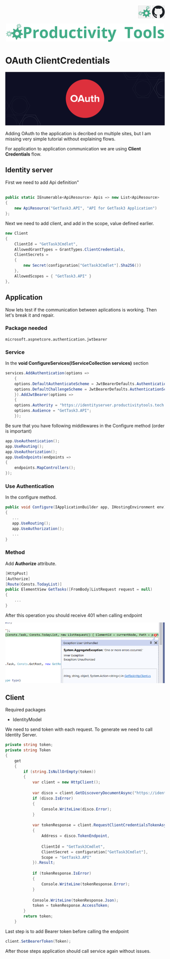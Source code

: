 
<!--Category:Article--> 
 <p align="right">
    <a href="http://productivitytools.tech/send-rocket-into-space-in-parts-how-to-estimate-large-projects/"><img src="Images/Header/ProductivityTools_green_40px_2.png" /><a> 
    <a href="https://github.com/pwujczyk/ProductivityTools.Articles"><img src="Images/Header/Github_border_40px.png" /></a>
</p>
<p align="center">
    <a href="http://productivitytools.tech/">
        <img src='Images/Header/LogoTitle_green_500px.png' />
    </a>
</p>

# OAuth ClientCredentials

<!--og-image-->
![](Images/OAuth.png)

Adding OAuth to the application is decribed on multiple sites, but I am missing very simple tutorial without explaining flows. 

For application to application communication we are using **Client Credentials** flow.

<!--more-->


## Identity server

First we need to add Api definition"

```C#

public static IEnumerable<ApiResource> Apis => new List<ApiResource>
{
    new ApiResource("GetTask3.API", "API for GetTask3 Application")
};
```
Next we need to add client, and add in the scope, value defined earlier.

```c#
new Client
{
    ClientId = "GetTask3Cmdlet",
    AllowedGrantTypes = GrantTypes.ClientCredentials,
    ClientSecrets =
    {
        new Secret(configuration["GetTask3Cmdlet"].Sha256())
    },
    AllowedScopes = { "GetTask3.API" }
},
```

## Application

Now lets test if the communication between aplications is working. Then let's break it and repair.

### Package needed
```
microsoft.aspnetcore.authentication.jwtbearer
```

### Service
In the **void ConfigureServices(IServiceCollection services)** section

```C#
services.AddAuthentication(options =>
    {
    options.DefaultAuthenticateScheme = JwtBearerDefaults.AuthenticationScheme;
    options.DefaultChallengeScheme = JwtBearerDefaults.AuthenticationScheme;
    }).AddJwtBearer(options =>
    {
    options.Authority = "https://identityserver.productivitytools.tech:8010";
    options.Audience = "GetTask3.API";
    });
```

Be sure that you have following middlewares in the Configure method (order is important)

```C#
app.UseAuthentication();
app.UseRouting();
app.UseAuthorization();
app.UseEndpoints(endpoints =>
{
    endpoints.MapControllers();
});
```

### Use Authentication

In the configure method.

```c#
public void Configure(IApplicationBuilder app, IHostingEnvironment env)
{
   ... 
   app.UseRouting();
   app.UseAuthorization();
   ...
}
```

### Method
Add **Authorize** attribute.

```c#
[HttpPost]
[Authorize]
[Route(Consts.TodayList)]
public ElementView GetTasks([FromBody]ListRequest request = null)
{
    ...
}
```

After this operation you should receive 401 when calling endpoint

![](Images/401.png)

## Client

Required packages
- IdentityModel

We need to send token with each request. To generate we need to call Identity Server.

```c#
private string token;
private string Token
{
    get
    {
        if (string.IsNullOrEmpty(token))
        {
            var client = new HttpClient();

            var disco = client.GetDiscoveryDocumentAsync("https://identityserver.productivitytools.tech:8010/").Result;
            if (disco.IsError)
            {
                Console.WriteLine(disco.Error);
            }

            var tokenResponse = client.RequestClientCredentialsTokenAsync(new ClientCredentialsTokenRequest
            {
                Address = disco.TokenEndpoint,

                ClientId = "GetTask3Cmdlet",
                ClientSecret = configuration["GetTask3Cmdlet"],
                Scope = "GetTask3.API"
            }).Result;

            if (tokenResponse.IsError)
            {
                Console.WriteLine(tokenResponse.Error);
            }

            Console.WriteLine(tokenResponse.Json);
            token = tokenResponse.AccessToken;
        }
        return token;
    }
```

Last step is to add Bearer token before calling the endpoint

```c#
client.SetBearerToken(Token);
```

After those steps application should call service again without issues.